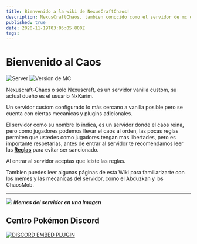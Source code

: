 ```yaml
---
title: Bienvenido a la wiki de NexusCraftChaos!
description: NexusCraftChaos, tambien conocido como el servidor de mc de cp, 2c2p o 2n2m.
published: true
date: 2020-11-19T03:05:05.800Z
tags: 
---
```


# Bienvenido al Caos
![Server](https://img.shields.io/badge/IP:-nexuscraftchaos.serv.gs-red.svg) ![Version de MC](https://img.shields.io/badge/Version:-1.16.4-sucess.svg)

Nexuscraft-Chaos o solo Nexuscraft, es un servidor vanilla custom, su actual dueño es el usuario NxKarim.

Un servidor custom configurado lo más cercano a vanilla posible pero se cuenta con ciertas mecanicas y plugins adicionales.

El servidor como su nombre lo indica, es un servidor donde el caos reina, pero como jugadores podemos llevar el caos al orden, las pocas reglas permiten que ustedes como jugadores tengan mas libertades, pero es importante respetarlas, antes de entrar al servidor te recomendamos leer las [**Reglas**](./info/reglas) para evitar ser sancionado.

Al entrar al servidor aceptas que leiste las reglas.

Tambien puedes leer algunas páginas de esta Wiki para familiarizarte con los memes y las mecanicas del servidor, como el Abduzkan y los ChaosMob.

<!-- 
- [**Abduzkan (Objeto)**](./abduzkan)
- [**Mob Raids**](./chaosmob)
- [**Reglas**](./reglas)
- [**Staff, Donadores y Streamers**](./staff)
- [**Iniciativa LeaveServer**](./leaveserver)
-->
---
![](https://cdn.discordapp.com/attachments/556529167529803776/592191934903222292/cp.png)
***Memes del servidor en una Imagen***

<!--## ¿Cómo edito en la Wiki?
Editar en esta wiki es fácil, solo debes dale click al ícono que esta en la parte superior derecha de la wiki y registrarte con **Discord** (Ese es el único metodo de registro que esta activo, esto ayuda a evitar bandalismo en la wiki).

Para evitar ser baneado de la wiki debes seguir y estas normas a la hora de editar:
- Aplican las reglas de [Centro Pokémon](https://discord.gg/cpokemon)
- No debes editar las páginas especiales del servidor ([Anuncios](./anuncios), [Reglas](./reglas), [Staff](./staff)).
- No debes alterar fatalmente ninguno de los articulos.
- **ESTA TOTALMENTE PROHIBIDO PONER IMAGENES NSFW EN ESTA WIKI.**-->

## Centro Pokémon Discord
<a href="https://discord.gg/cpokemon">![DISCORD EMBED PLUGIN](https://discordapp.com/api/guilds/118264827201191937/widget.png?style=banner2)</a>